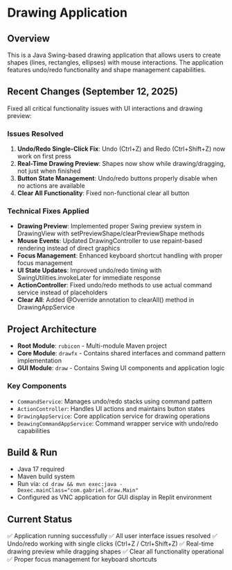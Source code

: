 # Drawing Application

## Overview
This is a Java Swing-based drawing application that allows users to create shapes (lines, rectangles, ellipses) with mouse interactions. The application features undo/redo functionality and shape management capabilities.

## Recent Changes (September 12, 2025)
Fixed all critical functionality issues with UI interactions and drawing preview:

### Issues Resolved
1. **Undo/Redo Single-Click Fix**: Undo (Ctrl+Z) and Redo (Ctrl+Shift+Z) now work on first press
2. **Real-Time Drawing Preview**: Shapes now show while drawing/dragging, not just when finished
3. **Button State Management**: Undo/redo buttons properly disable when no actions are available
4. **Clear All Functionality**: Fixed non-functional clear all button

### Technical Fixes Applied
- **Drawing Preview**: Implemented proper Swing preview system in DrawingView with setPreviewShape/clearPreviewShape methods
- **Mouse Events**: Updated DrawingController to use repaint-based rendering instead of direct graphics
- **Focus Management**: Enhanced keyboard shortcut handling with proper focus management
- **UI State Updates**: Improved undo/redo timing with SwingUtilities.invokeLater for immediate response
- **ActionController**: Fixed undo/redo methods to use actual command service instead of placeholders
- **Clear All**: Added @Override annotation to clearAll() method in DrawingAppService

## Project Architecture
- **Root Module**: `rubicon` - Multi-module Maven project
- **Core Module**: `drawfx` - Contains shared interfaces and command pattern implementation
- **GUI Module**: `draw` - Contains Swing UI components and application logic

### Key Components
- `CommandService`: Manages undo/redo stacks using command pattern
- `ActionController`: Handles UI actions and maintains button states
- `DrawingAppService`: Core application service for drawing operations
- `DeawingCommandAppService`: Command wrapper service with undo/redo capabilities

## Build & Run
- Java 17 required
- Maven build system
- Run via: `cd draw && mvn exec:java -Dexec.mainClass="com.gabriel.draw.Main"`
- Configured as VNC application for GUI display in Replit environment

## Current Status
✅ Application running successfully
✅ All user interface issues resolved
✅ Undo/redo working with single clicks (Ctrl+Z / Ctrl+Shift+Z)
✅ Real-time drawing preview while dragging shapes
✅ Clear all functionality operational
✅ Proper focus management for keyboard shortcuts